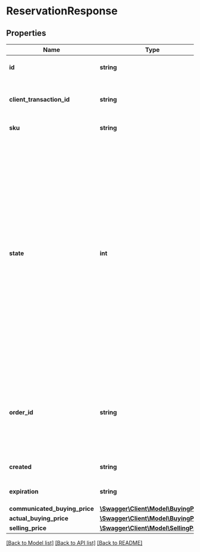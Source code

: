 # ReservationResponse

## Properties
Name | Type | Description | Notes
------------ | ------------- | ------------- | -------------
**id** | **string** | Unique ID of the reservation | 
**client_transaction_id** | **string** | The unique ID of the transaction as provided by the client | 
**sku** | **string** | SKU of the product | 
**state** | **int** | State of the reservation. Possible values: 0 &#x3D; CREATED, The reservation has been made and can be completed by placing an order with the reservation ID within the expiration time; 1 &#x3D; COMPLETED, An order was placed with the reservation ID; 2 &#x3D; EXPIRED, The reservation has expired and can no longer be completed | 
**order_id** | **string** | Unique ID of the order. Will only be present if the reservation was completed by placing an order with the ID of this reservation | [optional] 
**created** | **string** | Date/time the reservation was made | 
**expiration** | **string** | Date/time the reservation will expire | [optional] 
**communicated_buying_price** | [**\Swagger\Client\Model\BuyingPrice**](BuyingPrice.md) |  | 
**actual_buying_price** | [**\Swagger\Client\Model\BuyingPrice**](BuyingPrice.md) |  | 
**selling_price** | [**\Swagger\Client\Model\SellingPrice**](SellingPrice.md) |  | 

[[Back to Model list]](../README.md#documentation-for-models) [[Back to API list]](../README.md#documentation-for-api-endpoints) [[Back to README]](../README.md)


